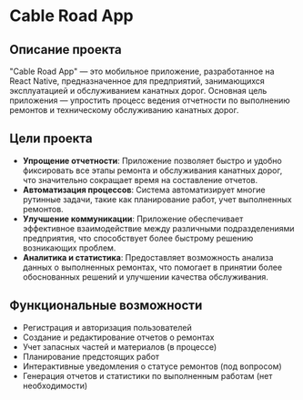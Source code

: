 # Cable Road App

## Описание проекта

"Cable Road App" — это мобильное приложение, разработанное на React Native, предназначенное для предприятий, занимающихся эксплуатацией и обслуживанием канатных дорог. Основная цель приложения — упростить процесс ведения отчетности по выполнению ремонтов и техническому обслуживанию канатных дорог.

## Цели проекта

- **Упрощение отчетности**: Приложение позволяет быстро и удобно фиксировать все этапы ремонта и обслуживания канатных дорог, что значительно сокращает время на составление отчетов.
- **Автоматизация процессов**: Система автоматизирует многие рутинные задачи, такие как планирование работ, учет выполненных ремонтов.
- **Улучшение коммуникации**: Приложение обеспечивает эффективное взаимодействие между различными подразделениями предприятия, что способствует более быстрому решению возникающих проблем.
- **Аналитика и статистика**: Предоставляет возможность анализа данных о выполненных ремонтах, что помогает в принятии более обоснованных решений и улучшении качества обслуживания.

## Функциональные возможности

- Регистрация и авторизация пользователей
- Создание и редактирование отчетов о ремонтах
- Учет запасных частей и материалов (в процессе)
- Планирование предстоящих работ
- Интерактивные уведомления о статусе ремонтов (под вопросом)
- Генерация отчетов и статистики по выполненным работам (нет необходимости)


